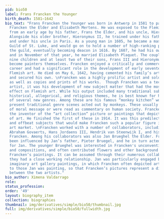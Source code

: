 ```yaml
---
pid: bio50
label: Frans Francken the Younger
birth_death: 1581–1642
bio_text: "Frans Francken the Younger was born in Antwerp in 1581 to painter Frans
  Francken the Elder and Elisabeth Mertens. He was exposed to the Flemish art world
  from an early age by his father, Frans the Elder, and his uncle, Hieronymus Francken.
  Alongside his older brother, Hieronymus II, he trained under his father in Antwerp
  and under his uncle in Paris. As a young man in 1605, he became a master at the
  Guild of St. Luke, and would go on to hold a number of high-ranking positions in
  the guild, eventually becoming deacon in 1616. By 1607, he had his own workshop;
  and in November of that year, he married Elisabeth Plaquet. The couple would have
  nine children and at least two of their sons, Frans III and Hieronymus III, would
  become painters themselves. Francken enjoyed a critically and commercially successful
  career and had a significant role in the development of early seventeenth-century
  Flemish art. He died on May 6, 1642, having cemented his family’s artistic legacy
  and secured his own. \nFrancken was a highly prolific artist and sold originals
  as well as copies and prints of his works.  Though Francken was a technically skilled
  artist, it was his development of new subject matter that had the most profound
  effect on Flemish art. While his output included many traditional subjects with
  historical, allegorical, and religious themes, he is best known for his invention
  of several new genres. Among these are his famous “monkey kitchen” works, which
  present traditional genre scenes acted out by monkeys. These usually had some sort
  of moral message or were read as commentary on human society. Francken was also
  the inventor of the “art collection” picture or paintings that depicted other works
  of art. He finished the first of these in 1914. It was this predilection for strange
  and offbeat subjects that would make Francken such a popular figure in the Flemish
  art market. \nFrancken worked with a number of collaborators, including Tobias Verhaecht,
  Abraham Govaerts, Hans Jordaens III, Hendrik van Steenwijk I, and his brother, Hieronymus
  Francken. Among his collaborators was also Jan Brueghel the Elder. Francken had
  been influenced by Jan’s father, Pieter Bruegel, and he in turn acted as an inspiration
  for Jan. The younger Brueghel was interested in Francken's unconventional themes
  and compositions, and often contributed flowers and other background details to
  Francken’s paintings. It can be assumed through their numerous collaborations that
  they had a close working relationship. Jan was particularly engaged by Francken’s
  imaginary art gallery paintings, in which Francken often depicted artworks similar
  to those Jan was painting, so that Francken’s pictures represent a dialogue of ideas
  between the two artists."
bio_author: Ximena Valdarrago
role:
status_profession:
order: '49'
layout: biography_item
collection: biographies
thumbnail: img/derivatives/simple/bio50/thumbnail.jpg
full: img/derivatives/simple/bio50/fullwidth.jpg
---
```

